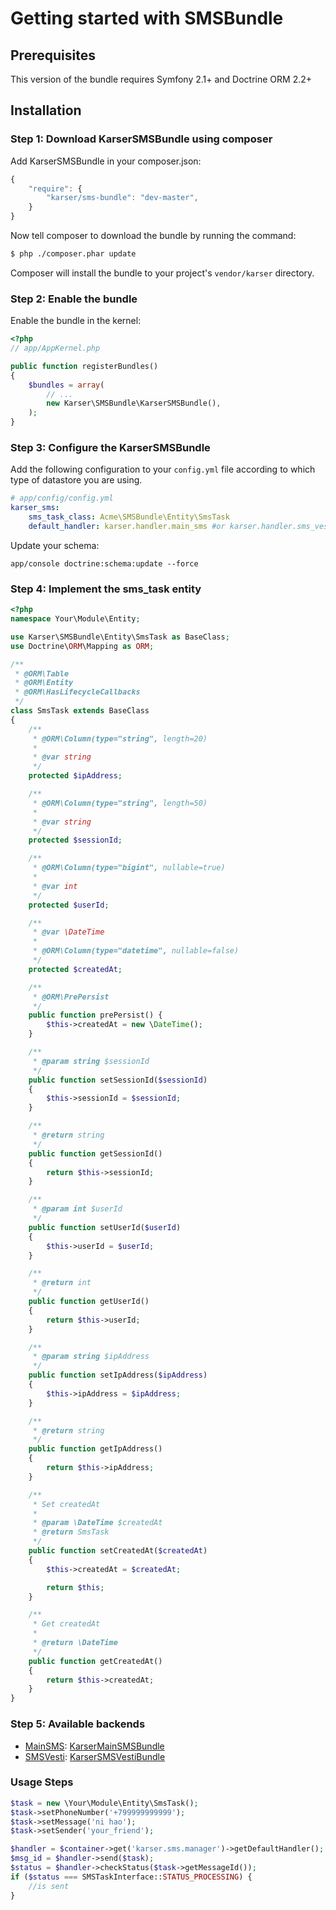 Getting started with SMSBundle
=============

## Prerequisites

This version of the bundle requires Symfony 2.1+ and Doctrine ORM 2.2+

## Installation

### Step 1: Download KarserSMSBundle using composer

Add KarserSMSBundle in your composer.json:

```js
{
    "require": {
        "karser/sms-bundle": "dev-master",
    }
}
```

Now tell composer to download the bundle by running the command:

``` bash
$ php ./composer.phar update
```

Composer will install the bundle to your project's `vendor/karser` directory.

### Step 2: Enable the bundle

Enable the bundle in the kernel:

``` php
<?php
// app/AppKernel.php

public function registerBundles()
{
    $bundles = array(
        // ...
        new Karser\SMSBundle\KarserSMSBundle(),
    );
}
```

### Step 3: Configure the KarserSMSBundle

Add the following configuration to your `config.yml` file according to which type
of datastore you are using.

``` yaml
# app/config/config.yml
karser_sms:
    sms_task_class: Acme\SMSBundle\Entity\SmsTask
    default_handler: karser.handler.main_sms #or karser.handler.sms_vesti
```

Update your schema:
```
app/console doctrine:schema:update --force
```
### Step 4: Implement the sms_task entity

``` php
<?php
namespace Your\Module\Entity;

use Karser\SMSBundle\Entity\SmsTask as BaseClass;
use Doctrine\ORM\Mapping as ORM;

/**
 * @ORM\Table
 * @ORM\Entity
 * @ORM\HasLifecycleCallbacks
 */
class SmsTask extends BaseClass
{
    /**
     * @ORM\Column(type="string", length=20)
     *
     * @var string
     */
    protected $ipAddress;

    /**
     * @ORM\Column(type="string", length=50)
     *
     * @var string
     */
    protected $sessionId;

    /**
     * @ORM\Column(type="bigint", nullable=true)
     *
     * @var int
     */
    protected $userId;

    /**
     * @var \DateTime
     *
     * @ORM\Column(type="datetime", nullable=false)
     */
    protected $createdAt;

    /**
     * @ORM\PrePersist
     */
    public function prePersist() {
        $this->createdAt = new \DateTime();
    }

    /**
     * @param string $sessionId
     */
    public function setSessionId($sessionId)
    {
        $this->sessionId = $sessionId;
    }

    /**
     * @return string
     */
    public function getSessionId()
    {
        return $this->sessionId;
    }

    /**
     * @param int $userId
     */
    public function setUserId($userId)
    {
        $this->userId = $userId;
    }

    /**
     * @return int
     */
    public function getUserId()
    {
        return $this->userId;
    }

    /**
     * @param string $ipAddress
     */
    public function setIpAddress($ipAddress)
    {
        $this->ipAddress = $ipAddress;
    }

    /**
     * @return string
     */
    public function getIpAddress()
    {
        return $this->ipAddress;
    }

    /**
     * Set createdAt
     *
     * @param \DateTime $createdAt
     * @return SmsTask
     */
    public function setCreatedAt($createdAt)
    {
        $this->createdAt = $createdAt;

        return $this;
    }

    /**
     * Get createdAt
     *
     * @return \DateTime
     */
    public function getCreatedAt()
    {
        return $this->createdAt;
    }
}
```

### Step 5: Available backends

- [MainSMS](http://mainsms.ru/): [KarserMainSMSBundle](https://github.com/karser/MainSMSBundle)
- [SMSVesti](http://smsvesti.ru/): [KarserSMSVestiBundle](https://github.com/karser/SMSVestiBundle)


### Usage Steps
``` php
$task = new \Your\Module\Entity\SmsTask();
$task->setPhoneNumber('+799999999999');
$task->setMessage('ni hao');
$task->setSender('your_friend');

$handler = $container->get('karser.sms.manager')->getDefaultHandler();
$msg_id = $handler->send($task);
$status = $handler->checkStatus($task->getMessageId());
if ($status === SMSTaskInterface::STATUS_PROCESSING) {
    //is sent
}
```
